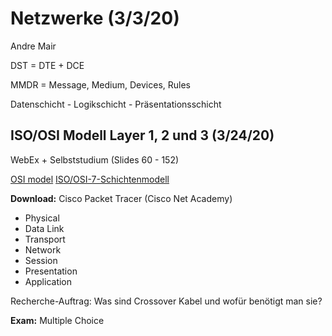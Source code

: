 # Netzwerke (3/3/20)

Andre Mair

DST = DTE + DCE

MMDR = Message, Medium, Devices, Rules

Datenschicht - Logikschicht - Präsentationsschicht

## ISO/OSI Modell Layer 1, 2 und 3 (3/24/20)

WebEx + Selbststudium (Slides 60 - 152)

[OSI model](https://en.wikipedia.org/wiki/OSI_model)
[ISO/OSI-7-Schichtenmodell](https://www.elektronik-kompendium.de/sites/kom/0301201.htm)

**Download:** Cisco Packet Tracer (Cisco Net Academy)

 - Physical 
 - Data Link 
 - Transport
 - Network
 - Session
 - Presentation
 - Application

Recherche-Auftrag: Was sind Crossover Kabel und wofür benötigt man sie?

**Exam:** Multiple Choice 
<!--stackedit_data:
eyJoaXN0b3J5IjpbMTMwMDQ2MDY0OCw0NzEwODgwODksLTExNz
IxNjU3OTksLTM4NDczOTE1OSwtNDI2OTU0MjUsLTUyMDU3Mzk2
MywtODkwNjE5ODA3XX0=
-->